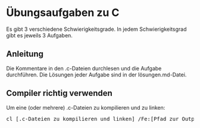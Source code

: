 # Übungsaufgaben zu C

Es gibt 3 verschiedene Schwierigkeitsgrade. In jedem Schwierigkeitsgrad gibt es jeweils 3 Aufgaben.

## Anleitung

Die Kommentare in den .c-Dateien durchlesen und die Aufgabe durchführen. Die Lösungen jeder Aufgabe sind in der lösungen.md-Datei.

## Compiler richtig verwenden

Um eine (oder mehrere) .c-Dateien zu kompilieren und zu linken:

<pre>
cl [.c-Dateien zu kompilieren und linken] /Fe:[Pfad zur Output-Exe + Name der .exe-Datei] /nologo; 
</pre>
